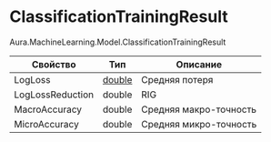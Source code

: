 # ClassificationTrainingResult

Aura.MachineLearning.Model.ClassificationTrainingResult

| Свойство         | Тип    | Описание               |
| ---------------- | ------ | ---------------------- |
| LogLoss          | [double](https://learn.microsoft.com/ru-ru/dotnet/api/system.double?view=net-5.0&viewFallbackFrom=windowsdesktop-3.0) | Средняя потеря         |
| LogLossReduction | double | RIG                    |
| MacroAccuracy    | double | Средняя макро-точность |
| MicroAccuracy    | double | Средняя микро-точность |

